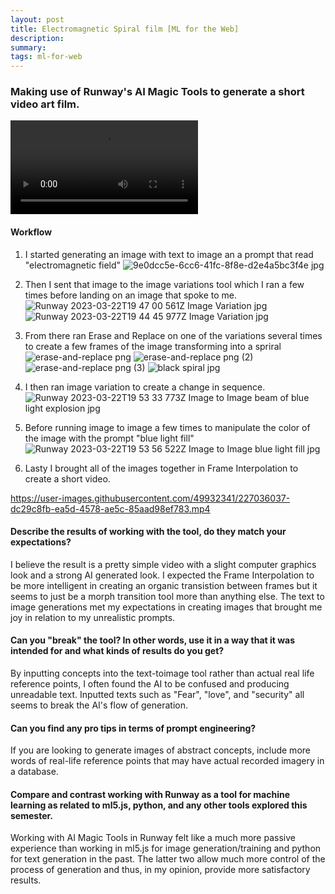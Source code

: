 ```yaml
---
layout: post
title: Electromagnetic Spiral film [ML for the Web]
description: 
summary: 
tags: ml-for-web
---
```

<h3>Making use of Runway's AI Magic Tools to generate a short video art film. </h3>

![Electromagnetic Spiral](https://user-images.githubusercontent.com/49932341/227027051-e09373c0-7e07-432b-8ae3-ef8f7ae7c26b.mp4)

<h4>Workflow</h4>

1. I started generating an image with text to image an a prompt that read "electromagnetic field"
![9e0dcc5e-6cc6-41fc-8f8e-d2e4a5bc3f4e jpg](https://user-images.githubusercontent.com/49932341/227034584-6d1f25e7-cb11-44c8-85bf-681851a04e9a.jpg)

2. Then I sent that image to the image variations tool which I ran a few times before landing on an image that spoke to me.
![Runway 2023-03-22T19 47 00 561Z Image Variation jpg](https://user-images.githubusercontent.com/49932341/227034880-d6ad72bc-bc91-4924-8820-559d71179ddb.jpg) ![Runway 2023-03-22T19 44 45 977Z Image Variation jpg](https://user-images.githubusercontent.com/49932341/227035063-ef00a24e-75da-4070-8d32-d2f311b20efd.jpg)

3. From there ran Erase and Replace on one of the variations several times to create a few frames of the image transforming into a spriral
![erase-and-replace png](https://user-images.githubusercontent.com/49932341/227035411-49588d0b-217e-4e6b-9ae7-72b47840c54e.png)
![erase-and-replace png (2)](https://user-images.githubusercontent.com/49932341/227035426-49200bcf-c894-4ff7-a6c3-8c735f4a5d64.png)
![erase-and-replace png (3)](https://user-images.githubusercontent.com/49932341/227035435-6557daea-4b89-4dd3-ad3f-1ce8da3fe3be.png)
![black spiral jpg](https://user-images.githubusercontent.com/49932341/227035442-f4e54dd6-b7a9-4f3a-88ac-1cf8b5dc63fd.jpg)

4. I then ran image variation to create a change in sequence.
![Runway 2023-03-22T19 53 33 773Z Image to Image beam of blue light explosion jpg](https://user-images.githubusercontent.com/49932341/227035840-0dcbe24d-8662-40cb-bb16-fb776726b0ac.jpg)


5. Before running image to image a few times to manipulate the color of the image with the prompt "blue light fill"
![Runway 2023-03-22T19 53 56 522Z Image to Image blue light fill jpg](https://user-images.githubusercontent.com/49932341/227035936-be47d283-f055-4e41-a7bf-1d2b3c1a84be.jpg)

6. Lasty I brought all of the images together in Frame Interpolation to create a short video.

https://user-images.githubusercontent.com/49932341/227036037-dc29c8fb-ea5d-4578-ae5c-85aad98ef783.mp4


<h4>Describe the results of working with the tool, do they match your expectations?</h4>
I believe the result is a pretty simple video with a slight computer graphics look and a strong AI generated look. I expected the Frame Interpolation to be more intelligent in creating an organic transistion between frames but it seems to just be a morph transition tool more than anything else. The text to image generations met my expectations in creating images that brought me joy in relation to my unrealistic prompts. 

<h4>Can you "break" the tool? In other words, use it in a way that it was intended for and what kinds of results do you get?</h4>
By inputting concepts into the text-toimage tool rather than actual real life reference points, I often found the AI to be confused and producing unreadable text. Inputted texts such as "Fear", "love", and "security" all seems to break the AI's flow of generation. 

<h4>Can you find any pro tips in terms of prompt engineering?</h4>
If you are looking to generate images of abstract concepts, include more words of real-life reference points that may have actual recorded imagery in a database. 


<h4>Compare and contrast working with Runway as a tool for machine learning as related to ml5.js, python, and any other tools explored this semester.</h4>
Working with AI Magic Tools in Runway felt like a much more passive experience than working in ml5.js for image generation/training and python for text generation in the past. The latter two allow much more control of the process of generation and thus, in my opinion, provide more satisfactory results. 
